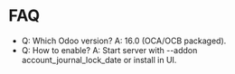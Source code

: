 # FAQ

- Q: Which Odoo version? A: 16.0 (OCA/OCB packaged).
- Q: How to enable? A: Start server with --addon account_journal_lock_date or install in UI.
